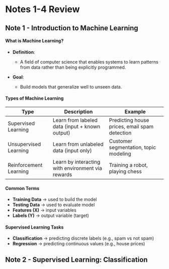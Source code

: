 # Notes 1-4 Review

## Note 1 - Introduction to Machine Learning

#### What is Machine Learning?
- **Definition**:
  - A field of computer science that enables systems to learn patterns from data rather than being explicitly programmed.

- **Goal**:
  - Build models that generalize well to unseen data.

#### Types of Machine Learning

| Type | Description | Example |
| -- | -- | -- |
| Supervised Learning | Learn from labeled data (input + known output) | Predicting house prices, email spam detection |
| Unsupervised Learning | Learn from unlabeled data (input only) | Customer segmentation, topic modeling |
| Reinforcement Learning | Learn by interacting with environment via rewards | Training a robot, playing chess |

#### Common Terms
- **Training Data** -> used to build the model
- **Testing Data** -> used to evaluate model
- **Features (X)** -> input variables
- **Labels (Y)** -> output variable (target)

#### Supervised Learning Tasks
- **Classification** -> predicting discrete labels (e.g., spam vs not spam)
- **Regression** -> predicting continuous values (e.g., house prices)

## Note 2 - Supervised Learning: Classification
